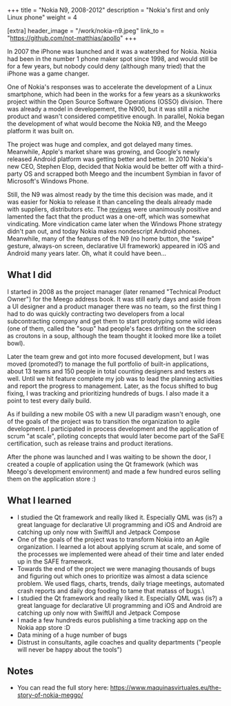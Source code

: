 +++
title = "Nokia N9, 2008-2012"
description = "Nokia's first and only Linux phone"
weight = 4

[extra]
header_image = "/work/nokia-n9.jpeg"
link_to = "https://github.com/not-matthias/apollo"
+++

In 2007 the iPhone was launched and it was a watershed for Nokia. Nokia had been in the number 1 phone maker spot since 1998, and would still be for a few years, but nobody could deny (although many tried) that the iPhone was a game changer.

One of Nokia's responses was to accelerate the development of a Linux smartphone, which had been in the works for a few years as a skunkworks project within the Open Source Software Operations (OSSO) division. There was already a model in developement, the N900, but it was still a niche product and wasn't considered competitive enough. In parallel, Nokia began the development of what would become the Nokia N9, and the Meego platform it was built on.

The project was huge and complex, and got delayed many times. Meanwhile, Apple's market share was growing, and Google's newly released Android platform was getting better and better. In 2010 Nokia's new CEO, Stephen Elop, decided that Nokia would be better off with a third-party OS and scrapped both Meego and the incumbent Symbian in favor of Microsoft's Windows Phone.

Still, the N9 was almost ready by the time this decision was made, and it was easier for Nokia to release it than canceling the deals already made with suppliers, distributors etc. The [reviews](https://www.gsmarena.com/nokia_n9-review-659.php) were unanimously positive and lamented the fact that the product was a one-off, which was somewhat vindicating. More vindication came later when the Windows Phone strategy didn't pan out, and today Nokia makes nondescript Android phones. Meanwhile, many of the features of the N9 (no home button, the "swipe" gesture, always-on screen, declarative UI framework) appeared in iOS and Android many years later. Oh, what it could have been...

## What I did

I started in 2008 as the project manager (later renamed "Technical Product Owner") for the Meego address book. It was still early days and aside from a UI designer and a product manager there was no team, so the first thing I had to do was quickly contracting two developers from a local subcontracting company and get them to start prototyping some wild ideas (one of them, called the "soup" had people's faces drifiting on the screen as croutons in a soup, although the team thought it looked more like a toilet bowl).

Later the team grew and got into more focused development, but I was moved (promoted?) to manage the full portfolio of built-in applications, about 13 teams and 150 people in total counting designers and testers as well. Until we hit feature complete my job was to lead the planning activities and report the progress to management. Later, as the focus shifted to bug fixing, I was tracking and prioritizing hundreds of bugs. I also made it a point to test every daily build.   

As if building a new mobile OS with a new UI paradigm wasn't enough, one of the goals of the project was to transition the organization to agile development. I participated in process development and the application of scrum "at scale", piloting concepts that would later become part of the SaFE certification, such as release trains and product iterations. 

After the phone was launched and I was waiting to be shown the door, I created a couple of application using the Qt framework (which was Meego's development environment) and made a few hundred euros selling them on the application store :)

## What I learned

* I studied the Qt framework and really liked it. Especially QML was (is?) a great language for declarative UI programming and iOS and Android are catching up only now with SwiftUI and Jetpack Compose
* One of the goals of the project was to transform Nokia into an Agile organization. I learned a lot about applying scrum at scale, and some of the processes we implemented were ahead of their time and later ended up in the SAFE framework.
* Towards the end of the project we were managing thousands of bugs and figuring out which ones to prioritize was almost a data science problem. We used flags, charts, trends, daily triage meetings, automated crash reports and daily dog fooding to tame that matass of bugs.\
* I studied the Qt framework and really liked it. Especially QML was (is?) a great language for declarative UI programming and iOS and Android are catching up only now with SwiftUI and Jetpack Compose
* I made a few hundreds euros publishing a time tracking app on the Nokia app store :D 
* Data mining of a huge number of bugs
* Distrust in consultants, agile coaches and quality departments ("people will never be happy about the tools")

## Notes

* You can read the full story here: https://www.maquinasvirtuales.eu/the-story-of-nokia-meggo/
